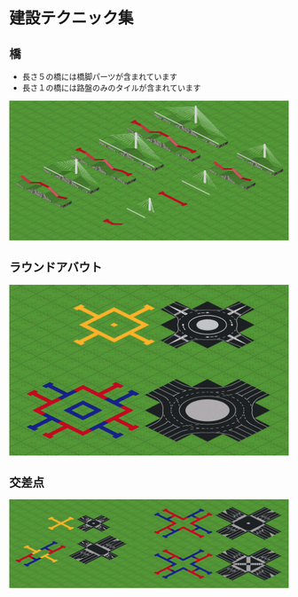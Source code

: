# 建設テクニック集

## 橋

- 長さ５の橋には橋脚パーツが含まれています
- 長さ１の橋には路盤のみのタイルが含まれています

![thumbnail](./technique_bridge.png)

## ラウンドアバウト

![thumbnail](./technique_round_about.png)

## 交差点

![thumbnail](./technique_intersection.png)

